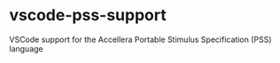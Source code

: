 # vscode-pss-support
VSCode support for the Accellera Portable Stimulus Specification (PSS) language
